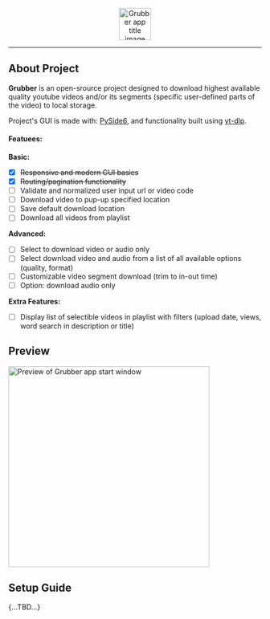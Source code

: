 <p align="center">
    <img
        height=64
        alt="Grubber app title image"
        src="https://i.ibb.co/nf8qXRz/Grubber.png"
    />
</p>

---

## About Project
**Grubber** is an open-srource project designed to download highest available quality youtube videos and/or its segments (specific user-defined parts of the video) to local storage.

Project's GUI is made with: <a href='https://pypi.org/project/PySide6/' target='_blank'>PySide6</a>, and functionality built using <a href='https://github.com/yt-dlp/yt-dlp' target='_blank'>yt-dlp</a>.

#### Featuees:
**Basic:**
- [x] ~~Responsive and modern GUI basics~~
- [x] ~~Routing/pagination functionality~~
- [ ] Validate and normalized user input url or video code
- [ ] Download video to pup-up specified location
- [ ] Save default download location
- [ ] Download all videos from playlist

**Advanced:**
- [ ] Select to download video or audio only
- [ ] Select download video and audio from a list of all available options (quality, format)
- [ ] Customizable video segment download (trim to in-out time)
- [ ] Option: download audio only

**Extra Features:**
- [ ] Display list of selectible videos in playlist with filters (upload date, views, word search in description or title)

## Preview

<p align="left">
    <img 
        width=400
        alt="Preview of Grubber app start window"
        src="https://i.ibb.co/KF58N2V/homepage.png"
    />
</p>

## Setup Guide

{...TBD...}